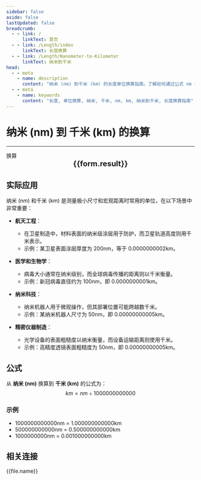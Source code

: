 ```yaml
---
sidebar: false
aside: false
lastUpdated: false
breadcrumb:
  - - link: /
      linkText: 首页
  - - link: /Length/index
      linkText: 长度换算
  - - link: /Length/Nanometer-to-Kilometer
      linkText: 纳米到千米
head:
  - - meta
    - name: description
      content: "纳米 (nm) 到千米 (km) 的长度单位换算指南。了解如何通过公式 nm ÷ 1000000000000 换算为千米。"
  - - meta
    - name: keywords
      content: "长度, 单位换算, 纳米, 千米, nm, km, 纳米到千米, 长度换算指南"
---
```

# 纳米 (nm) 到 千米 (km) 的换算
---
<script setup>
import { onMounted, reactive, inject, ref } from 'vue'
import { NButton, NForm, NFormItem, NInput, NInputNumber, NSelect, NCard, useMessage,NGrid ,NGi } from 'naive-ui'
import { defineClientComponent } from 'vitepress'
import { Length } from '../../files';

const convert = inject('convert')

const form = reactive({
  number: null,
  result: '',
})

const convertHandler = () => {
  if (form.number !== null && !isNaN(form.number)) {
    const convertedValue = parseFloat(form.number) / 1000000000000
    form.result = `${form.number}nm = ${convertedValue.toFixed(12)}km`
  } else {
    form.result = '请输入有效的数值。'
  }
}
</script>

<n-form size="large" :model="form">
  <n-form-item label="纳米 (nm)">
    <n-input-number v-model:value="form.number" placeholder="输入纳米" style="width: 100%" />
  </n-form-item>
  <n-form-item>
    <n-button type="info" @click="convertHandler" block>换算</n-button>
  </n-form-item>
</n-form>

<n-card  embedded :bordered="false" hoverable>
  <div  style="text-align:center;font-size:20px;">
    <strong>{{form.result}}</strong>
  </div>
</n-card>

## 实际应用

纳米 (nm) 和千米 (km) 是测量极小尺寸和宏观距离时常用的单位，在以下场景中非常重要：

- **航天工程**：
  - 在卫星制造中，材料表面的纳米级涂层用于防护，而卫星轨道高度则用千米表示。
  - 示例：某卫星表面涂层厚度为 200nm，等于 0.0000000002km。

- **医学和生物学**：
  - 病毒大小通常在纳米级别，而全球病毒传播的距离则以千米衡量。
  - 示例：新冠病毒直径约为 100nm，即 0.0000000001km。

- **纳米科技**：
  - 纳米机器人用于微观操作，但其部署位置可能跨越数千米。
  - 示例：某纳米机器人尺寸为 50nm，即 0.00000000005km。

- **精密仪器制造**：
  - 光学设备的表面粗糙度以纳米衡量，而设备运输距离则使用千米。
  - 示例：高精度透镜表面粗糙度为 50nm，即 0.00000000005km。

## 公式

从 **纳米 (nm)** 换算到 **千米 (km)** 的公式为：
$$ km = nm \div 1000000000000 $$

### 示例
- 1000000000000nm = 1.000000000000km
- 500000000000nm = 0.500000000000km
- 1000000000nm = 0.001000000000km

## 相关连接
<n-grid x-gap="12" :cols="2">
  <n-gi v-for="(file, index) in Length" :key="index">
    <n-button
      text
      tag="a"
      :href="file.path"
      type="info"
    >
      {{file.name}}
    </n-button>
  </n-gi>
</n-grid>